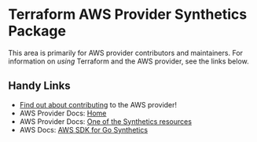 # Terraform AWS Provider Synthetics Package
<!-- markdownlint-disable MD026 -->
This area is primarily for AWS provider contributors and maintainers. For information on _using_ Terraform and the AWS provider, see the links below.


## Handy Links
* [Find out about contributing](../../../docs/contributing) to the AWS provider!
* AWS Provider Docs: [Home](https://registry.terraform.io/providers/hashicorp/aws/latest/docs)
* AWS Provider Docs: [One of the Synthetics resources](https://registry.terraform.io/providers/hashicorp/aws/latest/docs/resources/synthetics_canary)
* AWS Docs: [AWS SDK for Go Synthetics](https://docs.aws.amazon.com/sdk-for-go/api/service/synthetics/)
